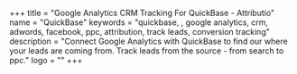 +++
title = "Google Analytics CRM Tracking For QuickBase - Attributio"
name = "QuickBase"
keywords = "quickbase, , google analytics, crm, adwords, facebook, ppc, attribution, track leads, conversion tracking"
description = "Connect Google Analytics with QuickBase to find our where your leads are coming from. Track leads from the source - from search to ppc."
logo = ""
+++
